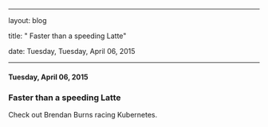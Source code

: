---

   layout: blog

   title:  " Faster than a speeding Latte" 

   date:   Tuesday,  Tuesday, April 06, 2015 
 

   --- 
#### Tuesday, April 06, 2015 
### Faster than a speeding Latte 
Check out Brendan Burns racing Kubernetes.


